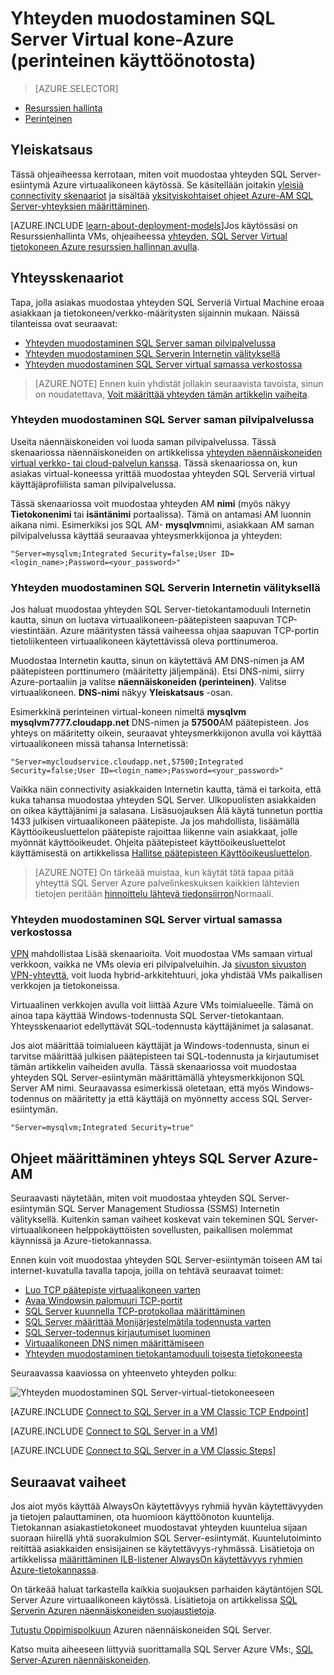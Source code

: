<properties
    pageTitle="Yhteyden muodostaminen SQL Server Virtual kone (perinteinen) | Microsoft Azure"
    description="Lue, miten voit muodostaa yhteyden SQL Serveriä Virtual tietokoneeseen Azure-tietokannassa. Tässä ohjeaiheessa käyttää perinteinen käyttöönottomalli. Skenaariot vaihtelevat sen mukaan, verkon määritysten ja asiakkaan sijainti."
    services="virtual-machines-windows"
    documentationCenter="na"
    authors="rothja"
    manager="jhubbard"
    tags="azure-service-management"/>
<tags
    ms.service="virtual-machines-windows"
    ms.devlang="na"
    ms.topic="article"
    ms.tgt_pltfrm="vm-windows-sql-server"
    ms.workload="infrastructure-services"
    ms.date="09/22/2016"
    ms.author="jroth" />

# <a name="connect-to-a-sql-server-virtual-machine-on-azure-classic-deployment"></a>Yhteyden muodostaminen SQL Server Virtual kone-Azure (perinteinen käyttöönotosta)

> [AZURE.SELECTOR]
- [Resurssien hallinta](virtual-machines-windows-sql-connect.md)
- [Perinteinen](virtual-machines-windows-classic-sql-connect.md)

## <a name="overview"></a>Yleiskatsaus

Tässä ohjeaiheessa kerrotaan, miten voit muodostaa yhteyden SQL Server-esiintymä Azure virtuaalikoneen käytössä. Se käsitellään joitakin [yleisiä connectivity skenaariot](#connection-scenarios) ja sisältää [yksityiskohtaiset ohjeet Azure-AM SQL Server-yhteyksien määrittäminen](#steps-for-configuring-sql-server-connectivity-in-an-azure-vm).

[AZURE.INCLUDE [learn-about-deployment-models](../../includes/learn-about-deployment-models-classic-include.md)]Jos käytössäsi on Resurssienhallinta VMs, ohjeaiheessa [yhteyden, SQL Server Virtual tietokoneen Azure resurssien hallinnan avulla](virtual-machines-windows-sql-connect.md).

## <a name="connection-scenarios"></a>Yhteysskenaariot

Tapa, jolla asiakas muodostaa yhteyden SQL Serveriä Virtual Machine eroaa asiakkaan ja tietokoneen/verkko-määritysten sijainnin mukaan. Näissä tilanteissa ovat seuraavat:

- [Yhteyden muodostaminen SQL Server saman pilvipalvelussa](#connect-to-sql-server-in-the-same-cloud-service)
- [Yhteyden muodostaminen SQL Serverin Internetin välityksellä](#connect-to-sql-server-over-the-internet)
- [Yhteyden muodostaminen SQL Server virtual samassa verkostossa](#connect-to-sql-server-in-the-same-virtual-network)

>[AZURE.NOTE] Ennen kuin yhdistät jollakin seuraavista tavoista, sinun on noudatettava, [Voit määrittää yhteyden tämän artikkelin vaiheita](#steps-for-configuring-sql-server-connectivity-in-an-azure-vm).

### <a name="connect-to-sql-server-in-the-same-cloud-service"></a>Yhteyden muodostaminen SQL Server saman pilvipalvelussa

Useita näennäiskoneiden voi luoda saman pilvipalvelussa. Tässä skenaariossa näennäiskoneiden on artikkelissa [yhteyden näennäiskoneiden virtual verkko- tai cloud-palvelun kanssa](virtual-machines-windows-classic-connect-vms.md#connect-vms-in-a-standalone-cloud-service). Tässä skenaariossa on, kun asiakas virtual-koneessa yrittää muodostaa yhteyden SQL Serveriä virtual käyttäjäprofiilista saman pilvipalvelussa.

Tässä skenaariossa voit muodostaa yhteyden AM **nimi** (myös näkyy **Tietokonenimi** tai **isäntänimi** portaalissa). Tämä on antamasi AM luonnin aikana nimi. Esimerkiksi jos SQL AM- **mysqlvm**nimi, asiakkaan AM saman pilvipalvelussa käyttää seuraavaa yhteysmerkkijonoa ja yhteyden:

    "Server=mysqlvm;Integrated Security=false;User ID=<login_name>;Password=<your_password>"

### <a name="connect-to-sql-server-over-the-internet"></a>Yhteyden muodostaminen SQL Serverin Internetin välityksellä

Jos haluat muodostaa yhteyden SQL Server-tietokantamoduuli Internetin kautta, sinun on luotava virtuaalikoneen-päätepisteen saapuvan TCP-viestintään. Azure määritysten tässä vaiheessa ohjaa saapuvan TCP-portin tietoliikenteen virtuaalikoneen käytettävissä oleva porttinumeroa.

Muodostaa Internetin kautta, sinun on käytettävä AM DNS-nimen ja AM päätepisteen porttinumero (määritetty jäljempänä). Etsi DNS-nimi, siirry Azure-portaaliin ja valitse **näennäiskoneiden (perinteinen)**. Valitse virtuaalikoneen. **DNS-nimi** näkyy **Yleiskatsaus** -osan.

Esimerkkinä perinteinen virtual-koneen nimeltä **mysqlvm** **mysqlvm7777.cloudapp.net** DNS-nimen ja **57500**AM päätepisteen. Jos yhteys on määritetty oikein, seuraavat yhteysmerkkijonon avulla voi käyttää virtuaalikoneen missä tahansa Internetissä:

    "Server=mycloudservice.cloudapp.net,57500;Integrated Security=false;User ID=<login_name>;Password=<your_password>"

Vaikka näin connectivity asiakkaiden Internetin kautta, tämä ei tarkoita, että kuka tahansa muodostaa yhteyden SQL Server. Ulkopuolisten asiakkaiden on oikea käyttäjänimi ja salasana. Lisäsuojauksen Älä käytä tunnetun porttia 1433 julkisen virtuaalikoneen päätepiste. Ja jos mahdollista, lisäämällä Käyttöoikeusluettelon päätepiste rajoittaa liikenne vain asiakkaat, jolle myönnät käyttöoikeudet. Ohjeita päätepisteet käyttöoikeusluettelot käyttämisestä on artikkelissa [Hallitse päätepisteen Käyttöoikeusluettelon](virtual-machines-windows-classic-setup-endpoints.md#manage-the-acl-on-an-endpoint).

>[AZURE.NOTE] On tärkeää muistaa, kun käytät tätä tapaa pitää yhteyttä SQL Server Azure palvelinkeskuksen kaikkien lähtevien tietojen peritään [hinnoittelu lähtevä tiedonsiirron](https://azure.microsoft.com/pricing/details/data-transfers/)Normaali.

### <a name="connect-to-sql-server-in-the-same-virtual-network"></a>Yhteyden muodostaminen SQL Server virtual samassa verkostossa

[VPN](../virtual-network/virtual-networks-overview.md) mahdollistaa Lisää skenaarioita. Voit muodostaa VMs samaan virtual verkkoon, vaikka ne VMs olevia eri pilvipalveluihin. Ja [sivuston sivuston VPN-yhteyttä](../vpn-gateway/vpn-gateway-site-to-site-create.md), voit luoda hybrid-arkkitehtuuri, joka yhdistää VMs paikallisen verkkojen ja tietokoneissa.

Virtuaalinen verkkojen avulla voit liittää Azure VMs toimialueelle. Tämä on ainoa tapa käyttää Windows-todennusta SQL Server-tietokantaan. Yhteysskenaariot edellyttävät SQL-todennusta käyttäjänimet ja salasanat.

Jos aiot määrittää toimialueen käyttäjät ja Windows-todennusta, sinun ei tarvitse määrittää julkisen päätepisteen tai SQL-todennusta ja kirjautumiset tämän artikkelin vaiheiden avulla. Tässä skenaariossa voit muodostaa yhteyden SQL Server-esiintymän määrittämällä yhteysmerkkijonon SQL Server AM nimi. Seuraavassa esimerkissä oletetaan, että myös Windows-todennus on määritetty ja että käyttäjä on myönnetty access SQL Server-esiintymän.

    "Server=mysqlvm;Integrated Security=true"

## <a name="steps-for-configuring-sql-server-connectivity-in-an-azure-vm"></a>Ohjeet määrittäminen yhteys SQL Server Azure-AM

Seuraavasti näytetään, miten voit muodostaa yhteyden SQL Server-esiintymän SQL Server Management Studiossa (SSMS) Internetin välityksellä. Kuitenkin saman vaiheet koskevat vain tekeminen SQL Server-virtuaalikoneen helppokäyttöisten sovellusten, paikallisen molemmat käynnissä ja Azure-tietokannassa.

Ennen kuin voit muodostaa yhteyden SQL Server-esiintymän toiseen AM tai internet-kuvatulla tavalla tapoja, joilla on tehtävä seuraavat toimet:

- [Luo TCP päätepiste virtuaalikoneen varten](#create-a-tcp-endpoint-for-the-virtual-machine)
- [Avaa Windowsin palomuuri TCP-portit](#open-tcp-ports-in-the-windows-firewall-for-the-default-instance-of-the-database-engine)
- [SQL Server kuunnella TCP-protokollaa määrittäminen](#configure-sql-server-to-listen-on-the-tcp-protocol)
- [SQL Server määrittää Monijärjestelmätila todennusta varten](#configure-sql-server-for-mixed-mode-authentication)
- [SQL Server-todennus kirjautumiset luominen](#create-sql-server-authentication-logins)
- [Virtuaalikoneen DNS nimen määrittämiseen](#determine-the-dns-name-of-the-virtual-machine)
- [Yhteyden muodostaminen tietokantamoduuli toisesta tietokoneesta](#connect-to-the-database-engine-from-another-computer)

Seuraavassa kaaviossa on yhteenveto yhteyden polku:

![Yhteyden muodostaminen SQL Server-virtual-tietokoneeseen](../../includes/media/virtual-machines-sql-server-connection-steps/SQLServerinVMConnectionMap.png)

[AZURE.INCLUDE [Connect to SQL Server in a VM Classic TCP Endpoint](../../includes/virtual-machines-sql-server-connection-steps-classic-tcp-endpoint.md)]

[AZURE.INCLUDE [Connect to SQL Server in a VM](../../includes/virtual-machines-sql-server-connection-steps.md)]

[AZURE.INCLUDE [Connect to SQL Server in a VM Classic Steps](../../includes/virtual-machines-sql-server-connection-steps-classic.md)]

## <a name="next-steps"></a>Seuraavat vaiheet

Jos aiot myös käyttää AlwaysOn käytettävyys ryhmiä hyvän käytettävyyden ja tietojen palauttaminen, ota huomioon käyttöönoton kuuntelija. Tietokannan asiakastietokoneet muodostavat yhteyden kuuntelua sijaan suoraan hiirellä yhtä suorakulmion SQL Server-esiintymät. Kuuntelutoiminto reitittää asiakkaiden ensisijainen se käytettävyys-ryhmässä. Lisätietoja on artikkelissa [määrittäminen ILB-listener AlwaysOn käytettävyys ryhmien Azure-tietokannassa](virtual-machines-windows-classic-ps-sql-int-listener.md).

On tärkeää haluat tarkastella kaikkia suojauksen parhaiden käytäntöjen SQL Server Azure virtuaalikoneen käytössä. Lisätietoja on artikkelissa [SQL Serverin Azuren näennäiskoneiden suojaustietoja](virtual-machines-windows-sql-security.md).

[Tutustu Oppimispolkuun](https://azure.microsoft.com/documentation/learning-paths/sql-azure-vm/) Azuren näennäiskoneiden SQL Server. 

Katso muita aiheeseen liittyviä suorittamalla SQL Server Azure VMs:, [SQL Server-Azuren näennäiskoneiden](virtual-machines-windows-sql-server-iaas-overview.md).
